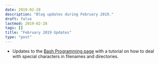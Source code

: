 ```yaml
---
date: 2019-02-28
description: "Blog updates during February 2019."
draft: false
lastmod: 2019-02-28
tags: []
title: "February 2019 Updates"
type: "post"
---
```


* Updates to the [Bash Programming page](/programming/languages/bash#dealing-with-special-characters) with a tutorial on how to deal with special characters in filenames and directories.